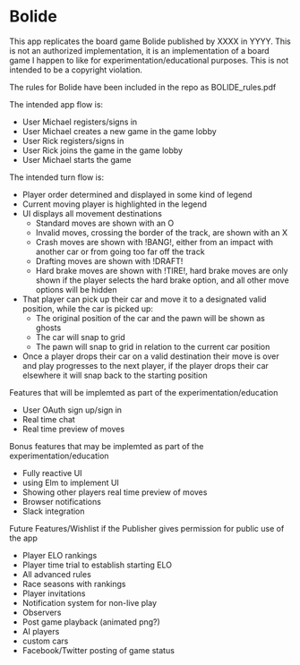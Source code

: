 # Bolide

This app replicates the board game Bolide published by XXXX in YYYY. This is not an authorized implementation, it is an implementation of a board game I happen to like for experimentation/educational purposes.
This is not intended to be a copyright violation.


The rules for Bolide have been included in the repo as BOLIDE_rules.pdf


The intended app flow is:
* User Michael registers/signs in
* User Michael creates a new game in the game lobby
* User Rick registers/signs in
* User Rick joins the game in the game lobby
* User Michael starts the game


The intended turn flow is:
* Player order determined and displayed in some kind of legend
* Current moving player is highlighted in the legend
* UI displays all movement destinations
  * Standard moves are shown with an O
  * Invalid moves, crossing the border of the track, are shown with an X
  * Crash moves are shown with !BANG!, either from an impact with another car or from going too far off the track
  * Drafting moves are shown with !DRAFT!
  * Hard brake moves are shown with !TIRE!, hard brake moves are only shown if the player selects the hard brake option, and all other move options will be hidden
* That player can pick up their car and move it to a designated valid position, while the car is picked up:
  * The original position of the car and the pawn will be shown as ghosts
  * The car will snap to grid
  * The pawn will snap to grid in relation to the current car position
* Once a player drops their car on a valid destination their move is over and play progresses to the next player, if the player drops their car elsewhere it will snap back to the starting position


Features that will be implemted as part of the experimentation/education
* User OAuth sign up/sign in
* Real time chat
* Real time preview of moves

Bonus features that may be implemted as part of the experimentation/education
* Fully reactive UI
* using Elm to implement UI
* Showing other players real time preview of moves
* Browser notifications
* Slack integration



Future Features/Wishlist if the Publisher gives permission for public use of the app
* Player ELO rankings
* Player time trial to establish starting ELO
* All advanced rules
* Race seasons with rankings
* Player invitations
* Notification system for non-live play
* Observers
* Post game playback (animated png?)
* AI players
* custom cars
* Facebook/Twitter posting of game status
